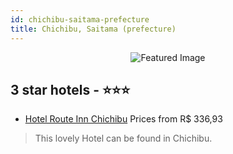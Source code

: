 ```yaml
---
id: chichibu-saitama-prefecture
title: Chichibu, Saitama (prefecture)
---
```


<center><img src="https://i.travelapi.com/hotels/5000000/4660000/4651300/4651218/a4ff04a7_z.jpg" alt="Featured Image" /></center>


##  3 star hotels - ⭐️⭐️⭐️

-    [Hotel Route Inn Chichibu](https://us.hurb.com/hotels/chichibu/hotel-route-inn-chichibu-JNP-JP352098?cmp=18055) Prices from R$ 336,93
   > This lovely Hotel can be found in Chichibu. 
